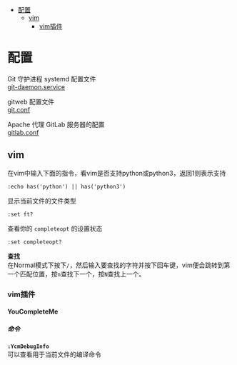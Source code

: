 * [配置](#配置)  
	* [vim](#vim)
		* [vim插件](#vim插件)


# 配置
Git 守护进程 systemd 配置文件  
[git-daemon.service](https://github.com/godontop/linux/blob/master/etc/systemd/system/git-daemon.service)

gitweb 配置文件  
[git.conf](https://github.com/godontop/linux/blob/master/etc/httpd/conf.d/git.conf)

Apache 代理 GitLab 服务器的配置  
[gitlab.conf](https://github.com/godontop/linux/blob/master/etc/httpd/conf.d/gitlab.conf)  

## vim
在vim中输入下面的指令，看vim是否支持python或python3，返回1则表示支持

```vim
:echo has('python') || has('python3')
```

显示当前文件的文件类型

```vim
:set ft?
```

查看你的 `completeopt` 的设置状态

```vim
:set completeopt?
```

**查找**  
在Normal模式下按下`/`，然后输入要查找的字符并按下回车键，vim便会跳转到第一个匹配位置，按`n`查找下一个，按`N`查找上一个。

### vim插件
#### YouCompleteMe
##### 命令
**`:YcmDebugInfo`**  
可以查看用于当前文件的编译命令  
